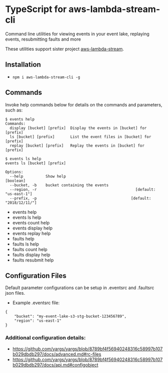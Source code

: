 

# TypeScript for aws-lambda-stream-cli
Command line utilities for viewing events in your event lake, replaying events, resubmitting faults and more

These utilities support sister project [aws-lambda-stream](https://github.com/jgilbert01/aws-lambda-stream).

## Installation

* `npm i aws-lambda-stream-cli -g`

## Commands
Invoke help commands below for details on the commands and parameters, such as:

```
$ events help
Commands:
  display [bucket] [prefix]  Display the events in [bucket] for [prefix]
  ls [bucket] [prefix]       List the event files in [bucket] for [prefix]
  replay [bucket] [prefix]   Replay the events in [bucket] for [prefix]

$ events ls help
events ls [bucket] [prefix]

Options:
  --help          Show help                                            [boolean]
  --bucket, -b    bucket containing the events
  --region, -r                                            [default: "us-east-1"]
  --prefix, -p                                          [default: "2018/12/11/"]
```

* events help
* events ls help
* events count help
* events display help
* events replay help
* faults help
* faults ls help
* faults count help
* faults display help
* faults resubmit help

## Configuration Files
Default parameter configurations can be setup in .eventsrc and .faultsrc json files.

* Example .eventsrc file:
```
{
    "bucket": "my-event-lake-s3-stg-bucket-123456789",
    "region": "us-east-1"
}
```

### Additional configuration details:
* https://github.com/yargs/yargs/blob/8789bf4f56940248316c58997b107b029dbdb297/docs/advanced.md#rc-files
* https://github.com/yargs/yargs/blob/8789bf4f56940248316c58997b107b029dbdb297/docs/api.md#configobject


